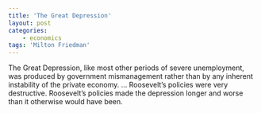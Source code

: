 ```yaml
---
title: 'The Great Depression'
layout: post
categories:
    - economics
tags: 'Milton Friedman'
---
```


The Great Depression, like most other periods of severe unemployment, was produced by government mismanagement rather than by any inherent instability of the private economy. … Roosevelt’s policies were very destructive. Roosevelt’s policies made the depression longer and worse than it otherwise would have been.
